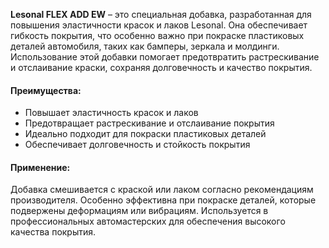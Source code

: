 **Lesonal FLEX ADD EW** – это специальная добавка, разработанная для повышения эластичности красок и лаков Lesonal. Она обеспечивает гибкость покрытия, что особенно важно при покраске пластиковых деталей автомобиля, таких как бамперы, зеркала и молдинги. Использование этой добавки помогает предотвратить растрескивание и отслаивание краски, сохраняя долговечность и качество покрытия.

#### Преимущества:

- Повышает эластичность красок и лаков
- Предотвращает растрескивание и отслаивание покрытия
- Идеально подходит для покраски пластиковых деталей
- Обеспечивает долговечность и стойкость покрытия

#### Применение:

Добавка смешивается с краской или лаком согласно рекомендациям производителя. Особенно эффективна при покраске деталей, которые подвержены деформациям или вибрациям. Используется в профессиональных автомастерских для обеспечения высокого качества покрытия.
